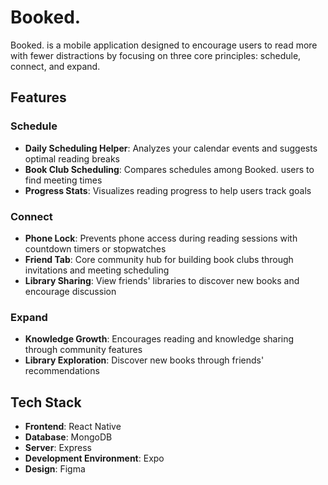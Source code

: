 # Booked.

Booked. is a mobile application designed to encourage users to read more with fewer distractions by focusing on three core principles: schedule, connect, and expand.

## Features

### Schedule
- **Daily Scheduling Helper**: Analyzes your calendar events and suggests optimal reading breaks
- **Book Club Scheduling**: Compares schedules among Booked. users to find meeting times
- **Progress Stats**: Visualizes reading progress to help users track goals

### Connect
- **Phone Lock**: Prevents phone access during reading sessions with countdown timers or stopwatches
- **Friend Tab**: Core community hub for building book clubs through invitations and meeting scheduling
- **Library Sharing**: View friends' libraries to discover new books and encourage discussion

### Expand
- **Knowledge Growth**: Encourages reading and knowledge sharing through community features
- **Library Exploration**: Discover new books through friends' recommendations

## Tech Stack

- **Frontend**: React Native
- **Database**: MongoDB
- **Server**: Express
- **Development Environment**: Expo
- **Design**: Figma
